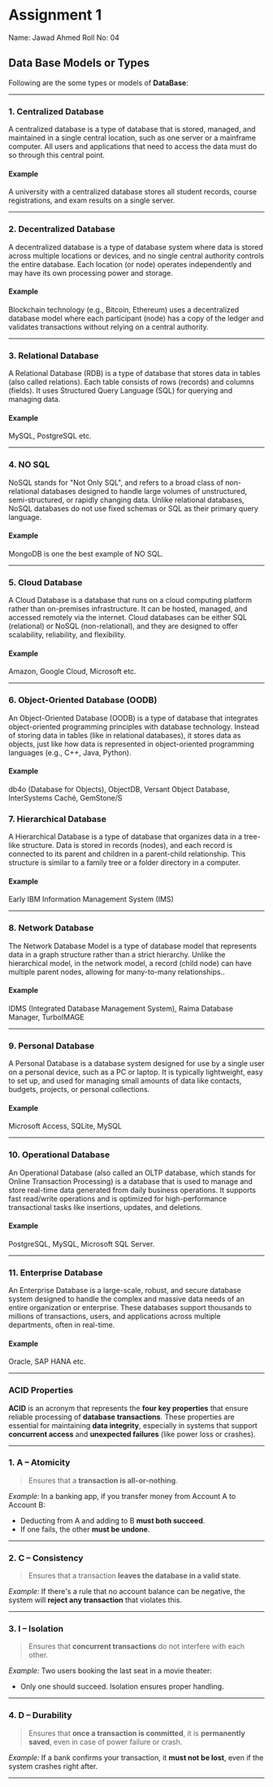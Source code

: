 # $\text{Assignment 1 }$

$\text{Name: Jawad Ahmed}$
$\text{Roll No: 04}$

## $\text{Data Base Models or Types}$

Following are the some types or models of **DataBase**:

---

### $\text{1. Centralized Database}$

A centralized database is a type of database that is stored, managed, and maintained in a single central location, such as one server or a mainframe computer. All users and applications that need to access the data must do so through this central point.

#### $\text{Example}$

A university with a centralized database stores all student records, course registrations, and exam results on a single server.

---

### $\text{2. Decentralized Database}$

A decentralized database is a type of database system where data is stored across multiple locations or devices, and no single central authority controls the entire database. Each location (or node) operates independently and may have its own processing power and storage.

#### $\text{Example}$

Blockchain technology (e.g., Bitcoin, Ethereum) uses a decentralized database model where each participant (node) has a copy of the ledger and validates transactions without relying on a central authority.

---

### $\text{3. Relational Database}$

A Relational Database (RDB) is a type of database that stores data in tables (also called relations). Each table consists of rows (records) and columns (fields). It uses Structured Query Language (SQL) for querying and managing data.

#### $\text{Example}$

MySQL, PostgreSQL etc.

---

### $\text{4. NO SQL}$

NoSQL stands for "Not Only SQL", and refers to a broad class of non-relational databases designed to handle large volumes of unstructured, semi-structured, or rapidly changing data. Unlike relational databases, NoSQL databases do not use fixed schemas or SQL as their primary query language.

#### $\text{Example}$

MongoDB is one the best example of NO SQL.

---

### $\text{5. Cloud Database}$

A Cloud Database is a database that runs on a cloud computing platform rather than on-premises infrastructure. It can be hosted, managed, and accessed remotely via the internet. Cloud databases can be either SQL (relational) or NoSQL (non-relational), and they are designed to offer scalability, reliability, and flexibility.

#### $\text{Example}$

Amazon, Google Cloud, Microsoft etc.

---

### $\text{6. Object-Oriented Database (OODB)}$

An Object-Oriented Database (OODB) is a type of database that integrates object-oriented programming principles with database technology. Instead of storing data in tables (like in relational databases), it stores data as objects, just like how data is represented in object-oriented programming languages (e.g., C++, Java, Python).

#### $\text{Example}$

db4o (Database for Objects), ObjectDB, Versant Object Database, InterSystems Caché, GemStone/S

### $\text{7. Hierarchical Database}$

A Hierarchical Database is a type of database that organizes data in a tree-like structure. Data is stored in records (nodes), and each record is connected to its parent and children in a parent-child relationship. This structure is similar to a family tree or a folder directory in a computer.

#### $\text{Example}$

Early IBM Information Management System (IMS)

---

### $\text{8. Network Database}$

The Network Database Model is a type of database model that represents data in a graph structure rather than a strict hierarchy. Unlike the hierarchical model, in the network model, a record (child node) can have multiple parent nodes, allowing for many-to-many relationships..

#### $\text{Example}$

IDMS (Integrated Database Management System), Raima Database Manager, TurboIMAGE

---

### $\text{9. Personal Database}$

A Personal Database is a database system designed for use by a single user on a personal device, such as a PC or laptop. It is typically lightweight, easy to set up, and used for managing small amounts of data like contacts, budgets, projects, or personal collections.

#### $\text{Example}$

Microsoft Access, SQLite, MySQL

---

### $\text{10. Operational Database}$

An Operational Database (also called an OLTP database, which stands for Online Transaction Processing) is a database that is used to manage and store real-time data generated from daily business operations. It supports fast read/write operations and is optimized for high-performance transactional tasks like insertions, updates, and deletions.

#### $\text{Example}$

PostgreSQL, MySQL, Microsoft SQL Server.

---

### $\text{11. Enterprise Database}$

An Enterprise Database is a large-scale, robust, and secure database system designed to handle the complex and massive data needs of an entire organization or enterprise. These databases support thousands to millions of transactions, users, and applications across multiple departments, often in real-time.

#### $\text{Example}$

Oracle, SAP HANA etc.

---

### $\text{ACID Properties}$

**ACID** is an acronym that represents the **four key properties** that ensure reliable processing of **database transactions**. These properties are essential for maintaining **data integrity**, especially in systems that support **concurrent access** and **unexpected failures** (like power loss or crashes).

---

### 1. **A – Atomicity**

> Ensures that a **transaction is all-or-nothing**.

*Example:*
In a banking app, if you transfer money from Account A to Account B:

* Deducting from A and adding to B **must both succeed**.
* If one fails, the other **must be undone**.

---

### 2. **C – Consistency**

> Ensures that a transaction **leaves the database in a valid state**.

*Example:*
If there's a rule that no account balance can be negative, the system will **reject any transaction** that violates this.

---

### 3. **I – Isolation**

> Ensures that **concurrent transactions** do not interfere with each other.

*Example:*
Two users booking the last seat in a movie theater:

* Only one should succeed. Isolation ensures proper handling.

---

### 4. **D – Durability**

> Ensures that **once a transaction is committed**, it is **permanently saved**, even in case of power failure or crash.

*Example:*
If a bank confirms your transaction, it **must not be lost**, even if the system crashes right after.

---

